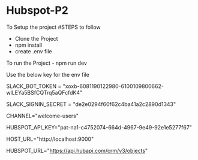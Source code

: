 # Hubspot-P2

To Setup the project 
#STEPS to follow
- Clone the Project 
- npm install
- create .env file

To run the Project - npm run dev 

Use the below key for the env file

SLACK_BOT_TOKEN = "xoxb-6081190122980-6100109800662-wlLEYa5BSfCQTrq5aQFcfdK4"

SLACK_SIGNIN_SECRET = "de2e0294f60f62c4ba41a2c2890d1343"

CHANNEL="welcome-users"

HUBSPOT_API_KEY="pat-na1-c4752074-664d-4967-9e49-92e1e5277f67"

HOST_URL="http://localhost:9000"

HUBSPOT_URL="https://api.hubapi.com/crm/v3/objects"
